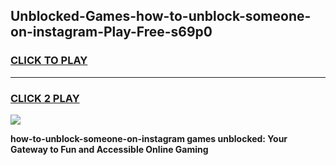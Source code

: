 
## Unblocked-Games-how-to-unblock-someone-on-instagram-Play-Free-s69p0
<h3>
<a href="https://premium76.site?title=how-to-unblock-someone-on-instagram&ref=21A">CLICK TO PLAY</a></h3>
<hr>

<h3>
<a href="https://premium76.site?title=how-to-unblock-someone-on-instagram&ref=21A">CLICK 2 PLAY</a>
  
</h3>

<a href="https://premium76.site?title=how-to-unblock-someone-on-instagram&ref=21A"><img src="https://clearcache.store/games.png"></a>


**how-to-unblock-someone-on-instagram games unblocked: Your Gateway to Fun and Accessible Online Gaming**
